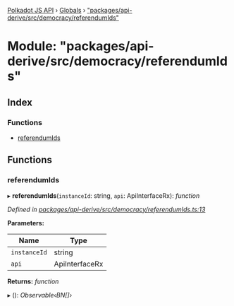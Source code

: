 [Polkadot JS API](../README.md) › [Globals](../globals.md) › ["packages/api-derive/src/democracy/referendumIds"](_packages_api_derive_src_democracy_referendumids_.md)

# Module: "packages/api-derive/src/democracy/referendumIds"

## Index

### Functions

* [referendumIds](_packages_api_derive_src_democracy_referendumids_.md#referendumids)

## Functions

###  referendumIds

▸ **referendumIds**(`instanceId`: string, `api`: ApiInterfaceRx): *function*

*Defined in [packages/api-derive/src/democracy/referendumIds.ts:13](https://github.com/polkadot-js/api/blob/0c99064b1/packages/api-derive/src/democracy/referendumIds.ts#L13)*

**Parameters:**

Name | Type |
------ | ------ |
`instanceId` | string |
`api` | ApiInterfaceRx |

**Returns:** *function*

▸ (): *Observable‹BN[]›*
